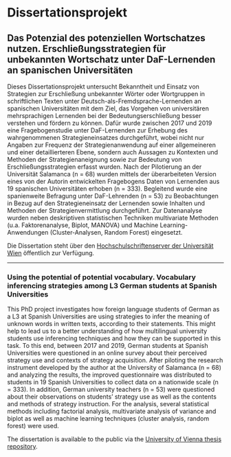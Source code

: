 # Dissertationsprojekt

## Das Potenzial des potenziellen Wortschatzes nutzen. Erschließungsstrategien für unbekannten Wortschatz unter DaF-Lernenden an spanischen Universitäten

Dieses Dissertationsprojekt untersucht Bekanntheit und Einsatz von Strategien zur Erschließung unbekannter Wörter oder Wortgruppen in schriftlichen Texten unter Deutsch-als-Fremdsprache-Lernenden an spanischen Universitäten mit dem Ziel, das Vorgehen von universitären mehrsprachigen Lernenden bei der Bedeutungserschließung besser verstehen und fördern zu können. Dafür wurde zwischen 2017 und 2019 eine Fragebogenstudie unter DaF-Lernenden zur Erhebung des wahrgenommenen Strategieneinsatzes durchgeführt, wobei nicht nur Angaben zur Frequenz der Strategienanwendung auf einer allgemeineren und einer detaillierteren Ebene, sondern auch Aussagen zu Kontexten und Methoden der Strategienaneignung sowie zur Bedeutung von Erschließungsstrategien erfasst wurden. Nach der Pilotierung an der Universität Salamanca (n = 68) wurden mittels der überarbeiteten Version eines von der Autorin entwickelten Fragebogens Daten von Lernenden aus 19 spanischen Universitäten erhoben (n = 333). Begleitend wurde eine spanienweite Befragung unter DaF-Lehrenden (n = 53) zu Beobachtungen in Bezug auf den Strategieneinsatz der Lernenden sowie Inhalten und Methoden der Strategienvermittlung durchgeführt. Zur Datenanalyse wurden neben deskriptiven statistischen Techniken multivariate Methoden (u.a. Faktorenanalyse, Biplot, MANOVA) und Machine Learning-Anwendungen (Cluster-Analysen, Random Forest) eingesetzt.

Die Dissertation steht über den [Hochschulschriftenserver der Universität Wien](https://bibliothek.univie.ac.at/en/e-theses.html) öffentlich zur Verfügung. 

------
### Using the potential of potential vocabulary. Vocabulary inferencing strategies among L3 German students at Spanish Universities

This PhD project investigates how foreign language students of German as a L3 at Spanish Universities are using strategies to infer the meaning of unknown words in written texts, according to their statements. This might help to lead us to a better understanding of how multilingual university students use inferencing techniques and how they can be supported in this task. To this end, between 2017 and 2019, German students at Spanish Universities were questioned in an online survey about their perceived strategy use and contexts of strategy acquisition. After piloting the research instrument 
developed by the author at the University of Salamanca (n = 68) and analyzing the results, the improved questionnaire was distributed to students in 19 Spanish Universities to collect data on a nationwide scale (n = 333). In addition, German university teachers (n = 53) were questioned about their observations on students’ strategy use as well as the contents and methods of strategy instruction. For the analysis, several statistical methods including factorial analysis, multivariate analysis of variance and biplot as well as machine learning techniques (cluster analysis, random forest) were used. 

The dissertation is available to the public via the [University of Vienna thesis repository](https://bibliothek.univie.ac.at/en/e-theses.html).
